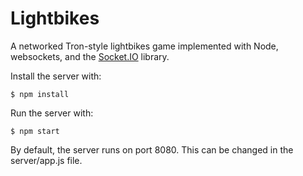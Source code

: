 # Lightbikes

A networked Tron-style lightbikes game implemented with Node, websockets, and the [Socket.IO](socket.io) library.

Install the server with:

```
$ npm install
```

Run the server with:

```
$ npm start
```

By default, the server runs on port 8080.  This can be changed in the server/app.js file.
